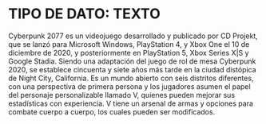 # TIPO DE DATO: TEXTO

Cyberpunk 2077 es un videojuego desarrollado y publicado por CD Projekt, que se lanzó para Microsoft Windows, PlayStation 4, y Xbox One el 10 de diciembre de 2020, y posteriormente en PlayStation 5, Xbox Series X|S y Google Stadia. Siendo una adaptación del juego de rol de mesa Cyberpunk 2020, se establece cincuenta y siete años más tarde en la ciudad distópica de Night City, California. Es un mundo abierto con seis distritos diferentes, con una perspectiva de primera persona y los jugadores asumen el papel del personaje personalizable llamado V, quienes pueden mejorar sus estadísticas con experiencia. V tiene un arsenal de armas y opciones para combate cuerpo a cuerpo, los cuales pueden ser modificados.
